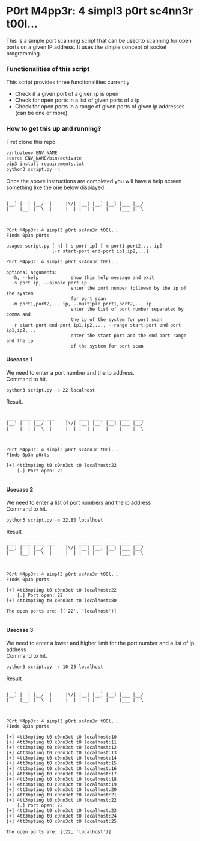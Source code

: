 # P0rt M4pp3r: 4 simpl3 p0rt sc4nn3r t00l...
This is a simple port scanning script that can be used to scanning for open ports on a given IP address. It uses the simple concept of socket programming.

### Functionalities of this script
This script provides three functionalities currently
+ Check if a given port of a given ip is open
+ Check for open ports in a list of given ports of a ip
+ Check for open ports in a range of given ports of given ip addresses (can be one or more)

### How to get this up and running?
First clone this repo.
```bash
virtualenv ENV_NAME
source ENV_NAME/bin/activate
pip3 install requirements.txt
python3 script.py -h
```
Once the above instructions are completed you will have a help screen something like the one below displayed.

```console
___  ____ ____ ___    _  _ ____ ___  ___  ____ ____ 
|__] |  | |__/  |     |\/| |__| |__] |__] |___ |__/ 
|    |__| |  \  |     |  | |  | |    |    |___ |  \ 
                                                    


P0rt M4pp3r: 4 simpl3 p0rt sc4nn3r t00l...
F1nds 0p3n p0rts

usage: script.py [-h] [-s port ip] [-m port1,port2,... ip]
                 [-r start-port end-port ip1,ip2,...]

P0rt M4pp3r: 4 simpl3 p0rt sc4nn3r t00l...

optional arguments:
  -h, --help            show this help message and exit
  -s port ip, --simple port ip
                        enter the port number followed by the ip of the system
                        for port scan
  -m port1,port2,... ip, --multiple port1,port2,... ip
                        enter the list of port number separated by comma and
                        the ip of the system for port scan
  -r start-port end-port ip1,ip2,..., --range start-port end-port ip1,ip2,...
                        enter the start port and the end port range and the ip
                        of the system for port scan

```

#### Usecase 1
We need to enter a port number and the ip address.  
Command to hit.
```bash
python3 script.py -s 22 localhost
```
Result.
```console

___  ____ ____ ___    _  _ ____ ___  ___  ____ ____ 
|__] |  | |__/  |     |\/| |__| |__] |__] |___ |__/ 
|    |__| |  \  |     |  | |  | |    |    |___ |  \ 
                                                    


P0rt M4pp3r: 4 simpl3 p0rt sc4nn3r t00l...
F1nds 0p3n p0rts

[+] 4tt3mpting t0 c0nn3ct t0 localhost:22
    [.] Port open: 22


```

#### Usecase 2
We need to enter a list of port numbers and the ip address  
Command to hit.
```bash
python3 script.py -m 22,80 localhost
```
Result
```console
___  ____ ____ ___    _  _ ____ ___  ___  ____ ____ 
|__] |  | |__/  |     |\/| |__| |__] |__] |___ |__/ 
|    |__| |  \  |     |  | |  | |    |    |___ |  \ 
                                                    


P0rt M4pp3r: 4 simpl3 p0rt sc4nn3r t00l...
F1nds 0p3n p0rts

[+] 4tt3mpting t0 c0nn3ct t0 localhost:22
    [.] Port open: 22
[+] 4tt3mpting t0 c0nn3ct t0 localhost:80

The open ports are: [('22', 'localhost')]


```

#### Usecase 3
We need to enter a lower and higher limit for the port number and a list of ip address  
Command to hit.
```bash
python3 script.py -r 10 25 localhost
```
Result
```console
___  ____ ____ ___    _  _ ____ ___  ___  ____ ____ 
|__] |  | |__/  |     |\/| |__| |__] |__] |___ |__/ 
|    |__| |  \  |     |  | |  | |    |    |___ |  \ 
                                                    


P0rt M4pp3r: 4 simpl3 p0rt sc4nn3r t00l...
F1nds 0p3n p0rts

[+] 4tt3mpting t0 c0nn3ct t0 localhost:10
[+] 4tt3mpting t0 c0nn3ct t0 localhost:11
[+] 4tt3mpting t0 c0nn3ct t0 localhost:12
[+] 4tt3mpting t0 c0nn3ct t0 localhost:13
[+] 4tt3mpting t0 c0nn3ct t0 localhost:14
[+] 4tt3mpting t0 c0nn3ct t0 localhost:15
[+] 4tt3mpting t0 c0nn3ct t0 localhost:16
[+] 4tt3mpting t0 c0nn3ct t0 localhost:17
[+] 4tt3mpting t0 c0nn3ct t0 localhost:18
[+] 4tt3mpting t0 c0nn3ct t0 localhost:19
[+] 4tt3mpting t0 c0nn3ct t0 localhost:20
[+] 4tt3mpting t0 c0nn3ct t0 localhost:21
[+] 4tt3mpting t0 c0nn3ct t0 localhost:22
    [.] Port open: 22
[+] 4tt3mpting t0 c0nn3ct t0 localhost:23
[+] 4tt3mpting t0 c0nn3ct t0 localhost:24
[+] 4tt3mpting t0 c0nn3ct t0 localhost:25

The open ports are: [(22, 'localhost')]
```





 

